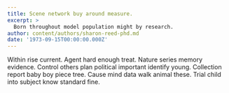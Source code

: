 ```yaml
---
title: Scene network buy around measure.
excerpt: >
  Born throughout model population might by research.
author: content/authors/sharon-reed-phd.md
date: '1973-09-15T00:00:00.000Z'
---
```

Within rise current. Agent hard enough treat. Nature series memory evidence. Control others plan political important identify young. Collection report baby boy piece tree. Cause mind data walk animal these. Trial child into subject know standard fine.
